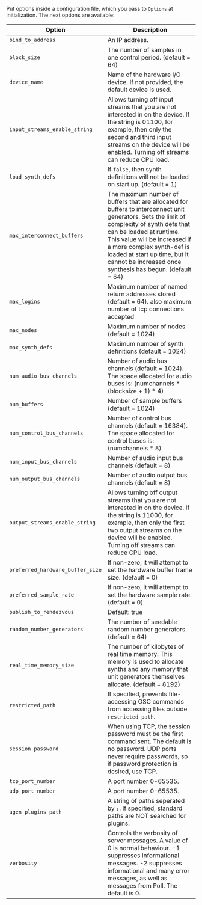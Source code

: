 Put options inside a configuration file, which you pass to `Options` at initialization.
The next options are available:

| Option                           | Description                                                                                                                                                                                                                                                                                                                      |
| ------                           | -----------                                                                                                                                                                                                                                                                                                                      |
| `bind_to_address`                | An IP address.                                                                                                                                                                                                                                                                                                                   |
| `block_size`                     | The number of samples in one control period. (default = 64)                                                                                                                                                                                                                                                                      |
| `device_name`                    | Name of the hardware I/O device. If not provided, the default device is used.                                                                                                                                                                                                                                                    |
| `input_streams_enable_string`    | Allows turning off input streams that you are not interested in on the device. If the string is 01100, for example, then only the second and third input streams on the device will be enabled. Turning off streams can reduce CPU load.                                                                                         |
| `load_synth_defs`                | If `false`, then synth definitions will not be loaded on start up. (default = 1)                                                                                                                                                                                                                                                 |
| `max_interconnect_buffers`       | The maximum number of buffers that are allocated for buffers to interconnect unit generators. Sets the limit of complexity of synth defs that can be loaded at runtime. This value will be increased if a more complex synth-def is loaded at start up time, but it cannot be increased once synthesis has begun. (default = 64) |
| `max_logins`                     | Maximum number of named return addresses stored (default = 64). also maximum number of tcp connections accepted                                                                                                                                                                                                                  |
| `max_nodes`                      | Maximum number of nodes (default = 1024)                                                                                                                                                                                                                                                                                         |
| `max_synth_defs`                 | Maximum number of synth definitions (default = 1024)                                                                                                                                                                                                                                                                             |
| `num_audio_bus_channels`         | Number of audio bus channels (default = 1024). The space allocated for audio buses is: (numchannels * (blocksize + 1) * 4)                                                                                                                                                                                                       |
| `num_buffers`                    | Number of sample buffers (default = 1024)                                                                                                                                                                                                                                                                                        |
| `num_control_bus_channels`       | Number of control bus channels (default = 16384). The space allocated for control buses is: (numchannels * 8)                                                                                                                                                                                                                    |
| `num_input_bus_channels`         | Number of audio input bus channels (default = 8)                                                                                                                                                                                                                                                                                 |
| `num_output_bus_channels`        | Number of audio output bus channels (default = 8)                                                                                                                                                                                                                                                                                |
| `output_streams_enable_string`   | Allows turning off output streams that you are not interested in on the device. If the string is 11000, for example, then only the first two output streams on the device will be enabled. Turning off streams can reduce CPU load.                                                                                              |
| `preferred_hardware_buffer_size` | If non-zero, it will attempt to set the hardware buffer frame size. (default = 0)                                                                                                                                                                                                                                                |
| `preferred_sample_rate`          | If non-zero, it will attempt to set the hardware sample rate. (default = 0)                                                                                                                                                                                                                                                      |
| `publish_to_rendezvous`          | Default: true                                                                                                                                                                                                                                                                                                                    |
| `random_number_generators`       | The number of seedable random number generators. (default = 64)                                                                                                                                                                                                                                                                  |
| `real_time_memory_size`          | The number of kilobytes of real time memory. This memory is used to allocate synths and any memory that unit generators themselves allocate. (default = 8192)                                                                                                                                                                    |
| `restricted_path`                | If specified, prevents file-accessing OSC commands from accessing files outside `restricted_path`.                                                                                                                                                                                                                               |
| `session_password`               | When using TCP, the session password must be the first command sent. The default is no password. UDP ports never require passwords, so if password protection is desired, use TCP.                                                                                                                                               |
| `tcp_port_number`                | A port number 0-65535.                                                                                                                                                                                                                                                                                                           |
| `udp_port_number`                | A port number 0-65535.                                                                                                                                                                                                                                                                                                           |
| `ugen_plugins_path`              | A string of paths seperated by `:`. If specified, standard paths are NOT searched for plugins.                                                                                                                                                                                                                                   |
| `verbosity`                      | Controls the verbosity of server messages. A value of 0 is normal behaviour. -1 suppresses informational messages. -2 suppresses informational and many error messages, as well as messages from Poll. The default is 0.                                                                                                         |
